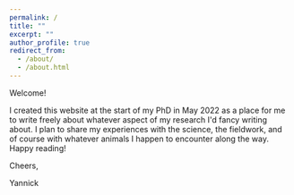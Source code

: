 ```yaml
---
permalink: /
title: ""
excerpt: ""
author_profile: true
redirect_from: 
  - /about/
  - /about.html
---
```


Welcome! 




I created this website at the start of my PhD in May 2022 as a place for me to write freely about whatever aspect of my research I'd fancy writing about. I plan to share my experiences with the science, the fieldwork, and of course with whatever animals I happen to encounter along the way. Happy reading!

Cheers,

Yannick
